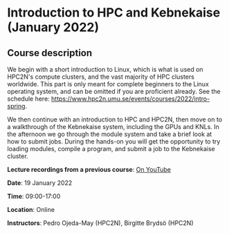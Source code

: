 # Introduction to HPC and Kebnekaise (January 2022)

## Course description

We begin with a short introduction to Linux, which is what is used on HPC2N's compute clusters, and the vast majority of HPC clusters worldwide. 
This part is only meant for complete beginners to the Linux operating system, and can be omitted if you are proficient already. See the schedule here: https://www.hpc2n.umu.se/events/courses/2022/intro-spring.

We then continue with an introduction to HPC and HPC2N, then move on to a walkthrough of the Kebnekaise system, including the GPUs and KNLs.
In the afternoon we go through the module system and take a brief look at how to submit jobs. During the hands-on you will get the opportunity
to try loading modules, compile a program, and submit a job to the Kebnekaise cluster.

**Lecture recordings from a previous course**: [On YouTube](https://youtube.com/playlist?list=PL6jMHLEmPVLwVjv1T9CtHIdgSlHVAUviZ)

**Date**: 19 January 2022

**Time**: 09:00-17:00

**Location**: Online

**Instructors**: Pedro Ojeda-May (HPC2N), Birgitte Brydsö (HPC2N)
